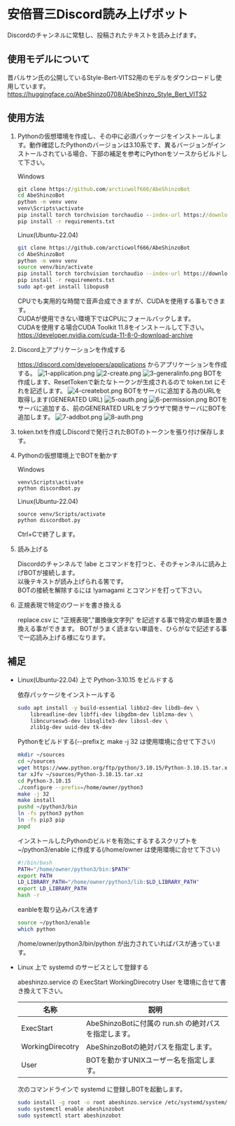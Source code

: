 # 安倍晋三Discord読み上げボット

Discordのチャンネルに常駐し、投稿されたテキストを読み上げます。

## 使用モデルについて

晋バルサン氏の公開しているStyle-Bert-VITS2用のモデルをダウンロードし使用しています。<br>
https://huggingface.co/AbeShinzo0708/AbeShinzo_Style_Bert_VITS2

## 使用方法
1. Pythonの仮想環境を作成し、その中に必須パッケージをインストールします。動作確認したPythonのバージョンは3.10系です、異るバージョンがインストールされている場合、下部の補足を参考にPythonをソースからビルドして下さい。

    Windows
    ```bat
    git clone https://github.com/arcticwolf666/AbeShinzoBot
    cd AbeShinzoBot
    python -m venv venv
    venv\Scripts\activate
    pip install torch torchvision torchaudio --index-url https://download.pytorch.org/whl/cu118
    pip install -r requirements.txt
    ```

    Linux(Ubuntu-22.04)
    ```bash
    git clone https://github.com/arcticwolf666/AbeShinzoBot
    cd AbeShinzoBot
    python -m venv venv
    source venv/bin/activate
    pip install torch torchvision torchaudio --index-url https://download.pytorch.org/whl/cu118
    pip install -r requirements.txt
    sudo apt-get install libopus0
    ```

    CPUでも実用的な時間で音声合成できますが、CUDAを使用する事もできます。<br>
    CUDAが使用できない環境下ではCPUにフォールバックします。<br>
    CUDAを使用する場合CUDA Toolkit 11.8をインストールして下さい。<br>
    https://developer.nvidia.com/cuda-11-8-0-download-archive

2. Discord上アプリケーションを作成する

    https://discord.com/developers/applications からアプリケーションを作成する。
    ![1-application.png](images/1-applications.png)
    ![2-create.png](images/2-create.png)
    ![3-generalinfo.png](images/3-generalinfo.png)
    BOTを作成します、ResetTokenで新たなトークンが生成されるので token.txt にそれを記述します。
    ![4-createbot.png](images/4-createbot.png)
    BOTをサーバに追加する為のURLを取得します(GENERATED URL)
    ![5-oauth.png](images/5-oauth.png)
    ![6-permission.png](images/6-permission.png)
    BOTをサーバに追加する、前のGENERATED URLをブラウザで開きサーバにBOTを追加します。
    ![7-addbot.png](images/7-addbot.png)
    ![8-auth.png](images/8-auth.png)

3. token.txtを作成しDiscordで発行されたBOTのトークンを張り付け保存します。

4. Pythonの仮想環境上でBOTを動かす

    Windows
    ```
    venv\Scripts\activate
    python discordbot.py
    ```

    Linux(Ubuntu-22.04)
    ```
    source venv/Scripts/activate
    python discordbot.py
    ```

    Ctrl+Cで終了します。

5. 読み上げる

    Discordのチャンネルで !abe とコマンドを打つと、そのチャンネルに読み上げBOTが接続します。<br>
    以後テキストが読み上げられる筈です。<br>
    BOTの接続を解除するには !yamagami とコマンドを打って下さい。<br>

6. 正規表現で特定のワードを書き換える

    replace.csv に "正規表現","置換後文字列" を記述する事で特定の単語を置き換える事ができます。
    BOTがうまく読まない単語を、ひらがなで記述する事で一応読み上げる様になります。

## 補足
* Linux(Ubuntu-22.04) 上で Python-3.10.15 をビルドする

    依存パッケージをインストールする
    ```bash
    sudo apt install -y build-essential libbz2-dev libdb-dev \
        libreadline-dev libffi-dev libgdbm-dev liblzma-dev \
        libncursesw5-dev libsqlite3-dev libssl-dev \
        zlib1g-dev uuid-dev tk-dev
    ```

    Pythonをビルドする(--prefixと make -j 32 は使用環境に合せて下さい)
    ```bash
    mkdir ~/sources
    cd ~/sources
    wget https://www.python.org/ftp/python/3.10.15/Python-3.10.15.tar.xz
    tar xJfv ~/sources/Python-3.10.15.tar.xz
    cd Python-3.10.15
    ./configure --prefix=/home/owner/python3
    make -j 32
    make install
    pushd ~/python3/bin
    ln -fs python3 python
    ln -fs pip3 pip
    popd
    ```

    インストールしたPythonのビルドを有効にするするスクリプトを ~/python3/enable に作成する(/home/owner は使用環境に合せて下さい)
    ```bash
    #!/bin/bash
    PATH="/home/owner/python3/bin:$PATH"
    export PATH
    LD_LIBRARY_PATH="/home/owner/python3/lib:$LD_LIBRARY_PATH"
    export LD_LIBRARY_PATH
    hash -r
    ```

    eanbleを取り込みパスを通す
    ```bash
    source ~/python3/enable
    which python
    ```

    /home/owner/python3/bin/python が出力されていればパスが通っています。

* Linux 上で systemd のサービスとして登録する

    abeshinzo.service の ExecStart WorkingDirecotry User を環境に合せて書き換えて下さい。

    | 名称      | 説明 |
    |-----------|------|
    | ExecStart | AbeShinzoBotに付属の run.sh の絶対パスを指定します。|
    | WorkingDirecotry | AbeShinzoBotの絶対パスを指定します。|
    | User | BOTを動かすUNIXユーザー名を指定します。|

    次のコマンドラインで systemd に登録しBOTを起動します。
    ```bash
    sudo install -g root -o root abeshinzo.service /etc/systemd/system/abeshinzo.service 
    sudo systemctl enable abeshinzobot
    sudo systemctl start abeshinzobot
    ```